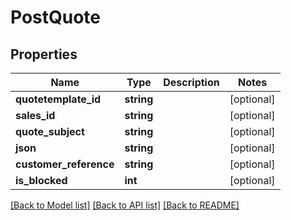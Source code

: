 # PostQuote

## Properties

 Name                   | Type       | Description | Notes      
------------------------|------------|-------------|------------
 **quotetemplate_id**   | **string** |             | [optional] 
 **sales_id**           | **string** |             | [optional] 
 **quote_subject**      | **string** |             | [optional] 
 **json**               | **string** |             | [optional] 
 **customer_reference** | **string** |             | [optional] 
 **is_blocked**         | **int**    |             | [optional] 

[[Back to Model list]](../README.md#documentation-for-models) [[Back to API list]](../README.md#documentation-for-api-endpoints) [[Back to README]](../README.md)



